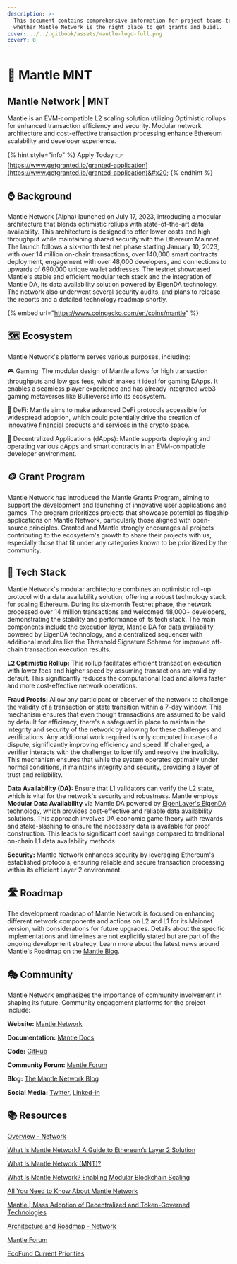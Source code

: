 ```yaml
---
description: >-
  This document contains comprehensive information for project teams to know
  whether Mantle Network is the right place to get grants and buidl.
cover: ../../.gitbook/assets/mantle-logo-full.png
coverY: 0
---
```


# 🦉 Mantle MNT

## Mantle Network | MNT

Mantle is an EVM-compatible L2 scaling solution utilizing Optimistic rollups for enhanced transaction efficiency and security. Modular network architecture and cost-effective transaction processing enhance Ethereum scalability and developer experience.

{% hint style="info" %}
Apply Today  👉 [https://www.getgranted.io/granted-application](https://www.getgranted.io/granted-application)&#x20;
{% endhint %}

## ⌚️ Background

Mantle Network (Alpha) launched on July 17, 2023, introducing a modular architecture that blends optimistic rollups with state-of-the-art data availability. This architecture is designed to offer lower costs and high throughput while maintaining shared security with the Ethereum Mainnet. The launch follows a six-month test net phase starting January 10, 2023, with over 14 million on-chain transactions, over 140,000 smart contracts deployment, engagement with over 48,000 developers, and connections to upwards of 690,000 unique wallet addresses. The testnet showcased Mantle's stable and efficient modular tech stack and the integration of Mantle DA, its data availability solution powered by EigenDA technology. The network also underwent several security audits, and plans to release the reports and a detailed technology roadmap shortly.

{% embed url="https://www.coingecko.com/en/coins/mantle" %}

## 🗺️ Ecosystem <a href="#ecosystem" id="ecosystem"></a>

Mantle Network's platform serves various purposes, including:

🎮 Gaming: The modular design of Mantle allows for high transaction throughputs and low gas fees, which makes it ideal for gaming DApps. It enables a seamless player experience and has already integrated web3 gaming metaverses like Bullieverse into its ecosystem.

🏦 DeFi: Mantle aims to make advanced DeFi protocols accessible for widespread adoption, which could potentially drive the creation of innovative financial products and services in the crypto space.

📱 Decentralized Applications (dApps): Mantle supports deploying and operating various dApps and smart contracts in an EVM-compatible developer environment.

## 🪙 Grant Program <a href="#grant-program" id="grant-program"></a>

Mantle Network has introduced the Mantle Grants Program, aiming to support the development and launching of innovative user applications and games. The program prioritizes projects that showcase potential as flagship applications on Mantle Network, particularly those aligned with open-source principles. Granted and Mantle strongly encourages all projects contributing to the ecosystem's growth to share their projects with us, especially those that fit under any categories known to be prioritized by the community.​

## 🧱 Tech Stack <a href="#tech-stack" id="tech-stack"></a>

Mantle Network's modular architecture combines an optimistic roll-up protocol with a data availability solution, offering a robust technology stack for scaling Ethereum. During its six-month Testnet phase, the network processed over 14 million transactions and welcomed 48,000+ developers, demonstrating the stability and performance of its tech stack. The main components include the execution layer, Mantle DA for data availability powered by EigenDA technology, and a centralized sequencer with additional modules like the Threshold Signature Scheme for improved off-chain transaction execution results.

**L2 Optimistic Rollup:** This rollup facilitates efficient transaction execution with lower fees and higher speed by assuming transactions are valid by default. This significantly reduces the computational load and allows faster and more cost-effective network operations.

**Fraud Proofs:** Allow any participant or observer of the network to challenge the validity of a transaction or state transition within a 7-day window. This mechanism ensures that even though transactions are assumed to be valid by default for efficiency, there's a safeguard in place to maintain the integrity and security of the network by allowing for these challenges and verifications. Any additional work required is only computed in case of a dispute, significantly improving efficiency and speed. If challenged, a verifier interacts with the challenger to identify and resolve the invalidity. This mechanism ensures that while the system operates optimally under normal conditions, it maintains integrity and security, providing a layer of trust and reliability.

**Data Availability (DA):** Ensure that L1 validators can verify the L2 state, which is vital for the network's security and robustness. Mantle employs **Modular Data Availability** via Mantle DA powered by [EigenLayer's EigenDA](https://www.blog.eigenlayer.xyz/tag/eigenda/) technology, which provides cost-effective and reliable data availability solutions. This approach involves DA economic game theory with rewards and stake-slashing to ensure the necessary data is available for proof construction. This leads to significant cost savings compared to traditional on-chain L1 data availability methods.

**Security:** Mantle Network enhances security by leveraging Ethereum's established protocols, ensuring reliable and secure transaction processing within its efficient Layer 2 environment.

## 🛣️ Roadmap <a href="#roadmap" id="roadmap"></a>

The development roadmap of Mantle Network is focused on enhancing different network components and actions on L2 and L1 for its Mainnet version, with considerations for future upgrades. Details about the specific implementations and timelines are not explicitly stated but are part of the ongoing development strategy. Learn more about the latest news around Mantle's Roadmap on the [Mantle Blog](https://www.mantle.xyz/zh/blog/ecosystem/2024-roadmap-2023-rollup).&#x20;

## 🎭 Community <a href="#community" id="community"></a>

Mantle Network emphasizes the importance of community involvement in shaping its future. Community engagement platforms for the project include:

**Website:** [Mantle Network](https://www.mantle.xyz/)

​**Documentation:** [Mantle Docs](https://docs.mantle.xyz/)

​**Code:** [GitHub](https://github.com/mantlenetworkio)

​**Community Forum:** [Mantle Forum](https://forum.mantlelsp.io/)

​**Blog:** [The Mantle Network Blog](https://www.mantle.xyz/blog)

​**Social Media:** [Twitter](https://twitter.com/0xMantle), [Linked-in](https://www.linkedin.com/company/0xmantle/)

## 📚 Resources <a href="#resources" id="resources"></a>

​[Overview - Network](https://docs.mantle.xyz/)

​[What Is Mantle Network? A Guide to Ethereum’s Layer 2 Solution](https://beincrypto.com/)

​[What Is Mantle Network (MNT)?](https://plisio.net/)

​[What Is Mantle Network? Enabling Modular Blockchain Scaling](https://www.coingecko.com/)

​[All You Need to Know About Mantle Network](https://www.bitget.com/)

​[Mantle | Mass Adoption of Decentralized and Token-Governed Technologies](https://www.mantle.xyz/)

​[Architecture and Roadmap - Network](https://docs.mantlelsp.io/)

​[Mantle Forum](https://forum.mantlelsp.io/)

​[EcoFund Current Priorities](https://www.mantle.xyz/ecofund)
